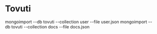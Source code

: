 # Tovuti

mongoimport --db tovuti --collection user --file user.json
mongoimport --db tovuti --collection docs --file docs.json
